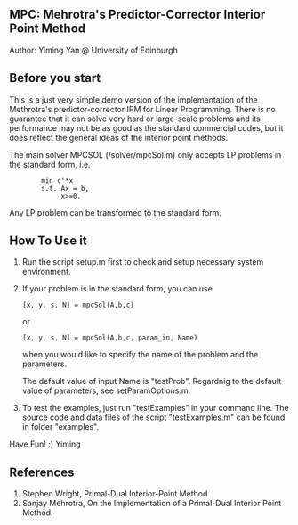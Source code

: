 MPC: Mehrotra's Predictor-Corrector Interior Point Method
---------------------------------------------------------------------------

Author: Yiming Yan @ University of Edinburgh

Before you start
---------------------------------------------------------------------------
This is a just very simple demo version of the implementation
of the Methrotra's predictor-corrector IPM for Linear Programming.
There is no guarantee that it can solve very hard or large-scale 
problems and its performance may not be as good as the standard commercial
codes, but it does reflect the general ideas of the interior point methods.

The main solver MPCSOL (/solver/mpcSol.m) only accepts LP problems 
in the standard form, i.e.
```
        min c'*x 
        s.t. Ax = b, 
             x>=0.        
```
Any LP problem can be transformed to the standard form.


How To Use it
---------------------------------------------------------------------------
1. Run the script setup.m first to check and setup necessary
   system environment.

2. If your problem is in the standard form, you can use 

    ```[x, y, s, N] = mpcSol(A,b,c)```

   or 
   
    ```[x, y, s, N] = mpcSol(A,b,c, param_in, Name)```
    
   when you would like to specify the name of the problem and the parameters.

   The default value of input Name is "testProb". Regardnig to the default 
   value of parameters, see setParamOptions.m.

3. To test the examples, just run "testExamples" in your command line.
   The source code and data files of the script "testExamples.m" can be 
   found in folder "examples".

Have Fun! :)
Yiming


References
---------------------------------------------------------------------------
1. Stephen Wright, Primal-Dual Interior-Point Method
2. Sanjay Mehrotra, On the Implementation of a Primal-Dual 
   Interior Point Method. 
